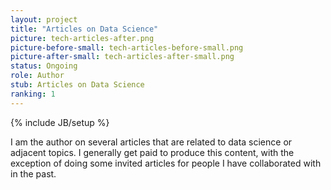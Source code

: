 ```yaml
---
layout: project
title: "Articles on Data Science"
picture: tech-articles-after.png
picture-before-small: tech-articles-before-small.png
picture-after-small: tech-articles-after-small.png
status: Ongoing
role: Author
stub: Articles on Data Science 
ranking: 1
---
```

{% include JB/setup %}

I am the author on several articles that are related to data science or adjacent topics. I generally get paid to produce this content, with the exception of
doing some invited articles for people I have collaborated with in the past. 





